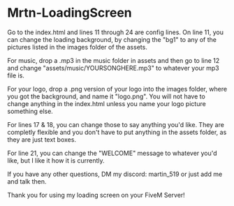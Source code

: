 # Mrtn-LoadingScreen

Go to the index.html and lines 11 through 24 are config lines. On line 11, you can change the loading background, by changing the "bg1" to any of the pictures listed in the images folder of the assets. 

For music, drop a .mp3 in the music folder in assets and then go to line 12 and change "assets/music/YOURSONGHERE.mp3" to whatever your mp3 file is. 

For your logo, drop a .png version of your logo into the images folder, where you got the background, and name it "logo.png". You will not have to change anything in the index.html unless you name your logo picture something else.

For lines 17 & 18, you can change those to say anything you'd like. They are completly flexible and you don't have to put anything in the assets folder, as they are just text boxes. 

For line 21, you can change the "WELCOME" message to whatever you'd like, but I like it how it is currently. 

If you have any other questions, DM my discord: martin_519 or just add me and talk then. 

Thank you for using my loading screen on your FiveM Server!
